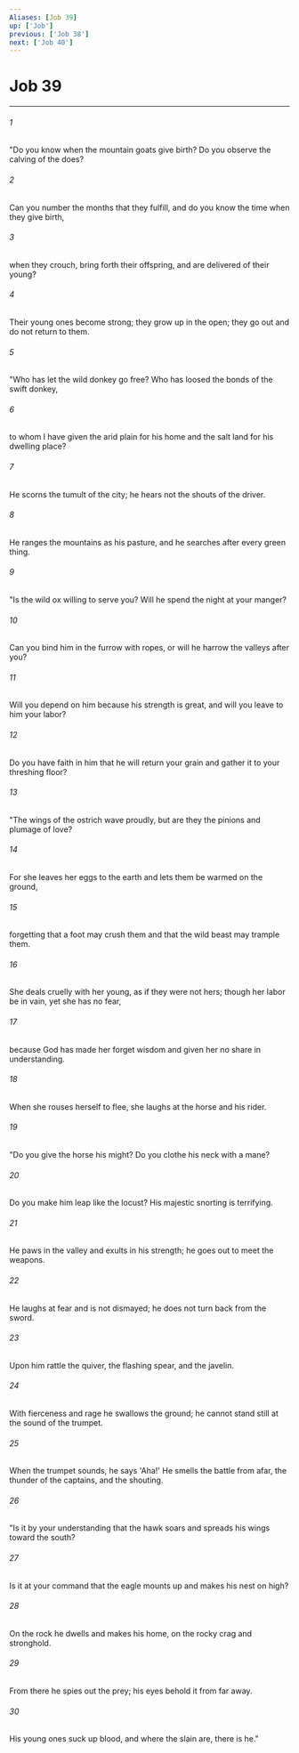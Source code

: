```yaml
---
Aliases: [Job 39]
up: ['Job']
previous: ['Job 38']
next: ['Job 40']
---
```

# Job 39
***



###### 1 
"Do you know when the mountain goats give birth? Do you observe the calving of the does? 

###### 2 
Can you number the months that they fulfill, and do you know the time when they give birth, 

###### 3 
when they crouch, bring forth their offspring, and are delivered of their young? 

###### 4 
Their young ones become strong; they grow up in the open; they go out and do not return to them. 

###### 5 
"Who has let the wild donkey go free? Who has loosed the bonds of the swift donkey, 

###### 6 
to whom I have given the arid plain for his home and the salt land for his dwelling place? 

###### 7 
He scorns the tumult of the city; he hears not the shouts of the driver. 

###### 8 
He ranges the mountains as his pasture, and he searches after every green thing. 

###### 9 
"Is the wild ox willing to serve you? Will he spend the night at your manger? 

###### 10 
Can you bind him in the furrow with ropes, or will he harrow the valleys after you? 

###### 11 
Will you depend on him because his strength is great, and will you leave to him your labor? 

###### 12 
Do you have faith in him that he will return your grain and gather it to your threshing floor? 

###### 13 
"The wings of the ostrich wave proudly, but are they the pinions and plumage of love? 

###### 14 
For she leaves her eggs to the earth and lets them be warmed on the ground, 

###### 15 
forgetting that a foot may crush them and that the wild beast may trample them. 

###### 16 
She deals cruelly with her young, as if they were not hers; though her labor be in vain, yet she has no fear, 

###### 17 
because God has made her forget wisdom and given her no share in understanding. 

###### 18 
When she rouses herself to flee, she laughs at the horse and his rider. 

###### 19 
"Do you give the horse his might? Do you clothe his neck with a mane? 

###### 20 
Do you make him leap like the locust? His majestic snorting is terrifying. 

###### 21 
He paws in the valley and exults in his strength; he goes out to meet the weapons. 

###### 22 
He laughs at fear and is not dismayed; he does not turn back from the sword. 

###### 23 
Upon him rattle the quiver, the flashing spear, and the javelin. 

###### 24 
With fierceness and rage he swallows the ground; he cannot stand still at the sound of the trumpet. 

###### 25 
When the trumpet sounds, he says 'Aha!' He smells the battle from afar, the thunder of the captains, and the shouting. 

###### 26 
"Is it by your understanding that the hawk soars and spreads his wings toward the south? 

###### 27 
Is it at your command that the eagle mounts up and makes his nest on high? 

###### 28 
On the rock he dwells and makes his home, on the rocky crag and stronghold. 

###### 29 
From there he spies out the prey; his eyes behold it from far away. 

###### 30 
His young ones suck up blood, and where the slain are, there is he."
